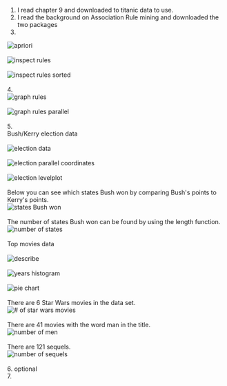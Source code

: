 1. I read chapter 9 and downloaded to titanic data to use.<br>
2. I read the background on Association Rule mining and downloaded the two packages<br>
3. <br>
![apriori](screenshot-area-2017-03-10-133557.png)<br><br>
![inspect rules](screenshot-area-2017-03-11-092206.png)<br><br>
![inspect rules sorted](screenshot-area-2017-03-11-093609.png)<br><br>
4. <br>
![graph rules](screenshot-area-2017-03-11-115451.png)<br><br>
![graph rules parallel](screenshot-area-2017-03-11-115504.png)<br><br>
5. <br>
Bush/Kerry election data<br><br>
![election data](screenshot-area-2017-03-11-124212.png)<br><br>
![election parallel coordinates](screenshot-area-2017-03-11-124304.png)<br><br>
![election levelplot](screenshot-area-2017-03-11-124335.png)<br><br>
Below you can see which states Bush won by comparing Bush's points to Kerry's points.<br>
![states Bush won](screenshot-area-2017-03-11-171305.png)<br><br>
The number of states Bush won can be found by using the length function.<br>
![number of states](screenshot-area-2017-03-11-171421.png)<br><br>
Top movies data<br><br>
![describe](screenshot-area-2017-03-22-184109.png)<br><br>
![years histogram](screenshot-area-2017-03-21-154750.png)<br><br>
![pie chart](screenshot-area-2017-03-22-212416.png)<br><br>
There are 6 Star Wars movies in the data set.<br>
![# of star wars movies](screenshot-area-2017-03-23-230337.png)<br><br>
There are 41 movies with the word man in the title.<br>
![number of men](screenshot-area-2017-03-23-230748.png)<br><br>
There are 121 sequels.<br>
![number of sequels](screenshot-area-2017-03-23-231203.png)<br><br>
6. optional<br>
7. <br>
